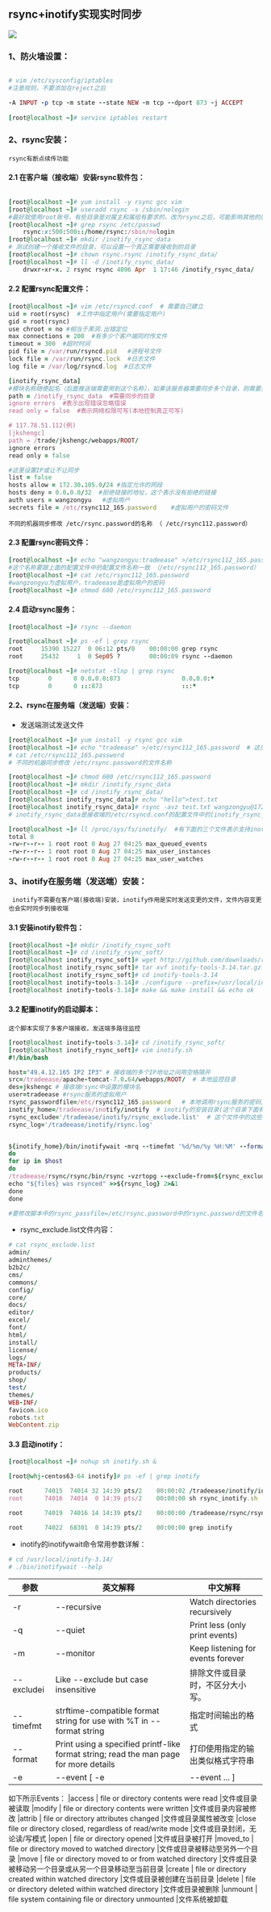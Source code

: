 ## rsync+inotify实现实时同步

![](https://github.com/ZongYuWang/image/blob/master/rsync1.png)
### 1、防火墙设置：
```ruby

# vim /etc/sysconfig/iptables
#注意规则，不要添加在reject之后

-A INPUT -p tcp -m state --state NEW -m tcp --dport 873 -j ACCEPT 
     
[root@localhost ~]# service iptables restart     
```
### 2、rsync安装：
`rsync有断点续传功能`
#### 2.1 在客户端（接收端）安装rsync软件包：
```ruby

[root@localhost ~]# yum install -y rsync gcc vim 
[root@localhost ~]# useradd rsync -s /sbin/nologin  
#最好就使用root账号，有些目录是对属主和属组有要求的，改为rsync之后，可能影响其他的服务正常运行
[root@localhost ~]# grep rsync /etc/passwd
    rsync:x:500:500::/home/rsync:/sbin/nologin    
[root@localhost ~]# mkdir /inotify_rsync_data  
# 测试创建一个接收文件的目录，可以设置一个真正需要接收到的目录
[root@localhost ~]# chown rsync.rsync /inotify_rsync_data/
[root@localhost ~]# ll -d /inotify_rsync_data/
    drwxr-xr-x. 2 rsync rsync 4096 Apr  1 17:46 /inotify_rsync_data/
```
#### 2.2 配置rsync配置文件：
```ruby
[root@localhost ~]# vim /etc/rsyncd.conf  # 需要自己建立
uid = root(rsync)  #工作中指定用户(需要指定用户)
gid = root(rsync)
use chroot = no #相当于黑洞.出错定位
max connections = 200  #有多少个客户端同时传文件
timeout = 300  #超时时间
pid file = /var/run/rsyncd.pid   #进程号文件
lock file = /var/run/rsync.lock  #日志文件
log file = /var/log/rsyncd.log  #日志文件

[inotify_rsync_data]  
#模块名称随便起名（后面推送端需要用到这个名称），如果该服务器需要同步多个目录，则需要另写多个模块
path = /inotify_rsync_data  #需要同步的目录
ignore errors  #表示出现错误忽略错误
read only = false  #表示网络权限可写(本地控制真正可写)

# 117.78.51.112(例)
[jkshengc]
path = /trade/jkshengc/webapps/ROOT/
ignore errors
read only = false

#这里设置IP或让不让同步
list = false
hosts allow = 172.30.105.0/24 #指定允许的网段
hosts deny = 0.0.0.0/32  #拒绝链接的地址，这个表示没有拒绝的链接
auth users = wangzongyu   #虚拟用户
secrets file = /etc/rsync112_165.password    #虚拟用户的密码文件                   

```
`不同的机器同步修改 /etc/rsync.password的名称 （ /etc/rsync112.password）`

#### 2.3 配置rsync密码文件：
```ruby
[root@localhost ~]# echo "wangzongyu:tradeease" >/etc/rsync112_165.password
#这个名称要跟上面的配置文件中的配置文件名称一致 （/etc/rsync112_165.password）
[root@localhost ~]# cat /etc/rsync112_165.password
#wangzongyu为虚拟用户，tradeease是虚拟用户的密码
[root@localhost ~]# chmod 600 /etc/rsync112_165.password
```
#### 2.4 启动rsync服务：
```ruby
[root@localhost ~]# rsync --daemon  

[root@localhost ~]# ps -ef | grep rsync
root     15390 15227  0 06:12 pts/0    00:00:00 grep rsync
root     25432     1  0 Sep05 ?        00:00:09 rsync --daemon

[root@localhost ~]# netstat -tlnp | grep rsync
tcp        0      0 0.0.0.0:873                 0.0.0.0:*                   LISTEN      25432/rsync         
tcp        0      0 :::873                      :::*                        LISTEN      25432/rsync
```

#### 2.2、rsync在服务端（发送端）安装：
- 发送端测试发送文件
```ruby
[root@localhost ~]# yum install -y rsync gcc vim 
[root@localhost ~]# echo "tradeease" >/etc/rsync112_165.password  # 这里只要写密码即可
# cat /etc/rsync112_165.password
# 不同的机器同步修改 /etc/rsync.password的文件名称

[root@localhost ~]# chmod 600 /etc/rsync112_165.password
[root@localhost ~]# mkdir /inotify_rsync_data
[root@localhost ~]# cd /inotify_rsync_data/
[root@localhost inotify_rsync_data]# echo "hello">test.txt
[root@localhost inotify_rsync_data]# rsync -avz test.txt wangzongyu@172.30.105.112::inotify_rsync_data --password-file=/etc/rsync112_165.password
# inotify_rsync_data是接收端的/etc/rsyncd.conf的配置文件中的[inotify_rsync_data]

[root@localhost ~]# ll /proc/sys/fs/inotify/  #有下面的三个文件表示支持inotify
total 0
-rw-r--r-- 1 root root 0 Aug 27 04:25 max_queued_events
-rw-r--r-- 1 root root 0 Aug 27 04:25 max_user_instances
-rw-r--r-- 1 root root 0 Aug 27 04:25 max_user_watches

```
### 3、inotify在服务端（发送端）安装：
` inotify不需要在客户端(接收端)安装，inotify作用是实时发送变更的文件，文件内容变更也会实时同步到接收端`

#### 3.1 安装inotify软件包：
```ruby
[root@localhost ~]# mkdir /inotify_rsync_soft
[root@localhost ~]# cd /inotify_rsync_soft/
[root@localhost inotify_rsync_soft]# wget http://github.com/downloads/rvoicilas/inotify-tools/inotify-tools-3.14.tar.gz
[root@localhost inotify_rsync_soft]# tar xvf inotify-tools-3.14.tar.gz 
[root@localhost inotify_rsync_soft]# cd inotify-tools-3.14
[root@localhost inotify-tools-3.14]# ./configure --prefix=/usr/local/inotify-3.14 
[root@localhost inotify-tools-3.14]# make && make install && echo ok
```

#### 3.2 配置inotify的启动脚本：
`这个脚本实现了多客户端接收，发送端多路径监控`
```ruby
[root@localhost inotify-tools-3.14]# cd /inotify_rsync_soft/
[root@localhost inotify_rsync_soft]# vim inotify.sh
#!/bin/bash

host="49.4.12.165 IP2 IP3" # 接收端的多个IP地址之间用空格隔开
src=/tradeease/apache-tomcat-7.0.64/webapps/ROOT/  # 本地监控目录
des=jkshengc # 接收端rsync中设置的模块名
user=tradeease #rsync服务的虚拟用户
rsync_passwordfile=/etc/rsync112_165.password   # 本地调用rsync服务的密码文件
inotify_home=/tradeease/inotify/inotify  # inotify的安装目录(这个目录下面有bin目录)
rsync_exclude='/tradeease/inotify/rsync_exclude.list'  # 这个文件中的这些文件不会同步(除了这里面的都会同步，是相对于上面的src下的相对文件)
rsync_log='/tradeease/inotify/rsync.log'


${inotify_home}/bin/inotifywait -mrq --timefmt '%d/%m/%y %H:%M' --format '%T %w%f%e' -e modify,delete,create,attrib $src/ | while read files
do
for ip in $host
do
/tradeease/rsync/rsync/bin/rsync -vzrtopg --exclude-from=${rsync_exclude}  --progress --password-file=${rsync_passwordfile} $src $user@$ip::$des
echo "${files} was rsynced" >>${rsync_log} 2>&1
done
done

#要修改脚本中的rsync_passfile=/etc/rsync.password中的rsync.password的文件名称名称

```

- rsync_exclude.list文件内容：
```ruby
# cat rsync_exclude.list 
admin/
adminthemes/
b2b2c/
cms/
commons/
config/
core/
docs/
editor/
excel/
font/
html/
install/
license/
logs/
META-INF/
products/
shop/
test/
themes/
WEB-INF/
favicon.ico
robots.txt
WebContent.zip

```

#### 3.3 启动inotify：
```ruby
[root@localhost ~]# nohup sh inotify.sh &
```

```ruby
[root@whj-centos63-64 inotify]# ps -ef | grep inotify

root      74015  74014 32 14:39 pts/2    00:00:02 /tradeease/inotify/inotify/bin/inotifywait -mrq --timefmt %d/%m/%y %H:%M --format %T %w%f%e -e modify,delete,create,attrib /tradeease/apache-tomcat-7.0.64/webapps/ROOT//
root      74016  74014  0 14:39 pts/2    00:00:00 sh rsync_inotify.sh

root      74019  74016 14 14:39 pts/2    00:00:00 /tradeease/rsync/rsync/bin/rsync -vzrtopg --exclude-from=/tradeease/inotify/rsync_exclude.list --progress --password-file=/etc/rsync112_165.password /tradeease/apache-tomcat-7.0.64/webapps/ROOT/ tradeease@49.4.12.165::jkshengc

root      74022  68301  0 14:39 pts/2    00:00:00 grep inotify

```


- inotify的inotifywait命令常用参数详解：
```ruby
# cd /usr/local/inotify-3.14/
# ./bin/inotifywait --help
```
| 参数  |  英文解释  | 中文解释  |
|-------|-----------|----------|
|-r|--recursive  | Watch directories recursively| 递归查询目录
|-q|--quiet  |    Print less (only print events)|打印监控事件的信息
|-m|--monitor |  Keep listening for events forever |Without this option, inotifywait will exit after one  event is received |始终保持事件监听状态
|--excludei  | Like --exclude but case insensitive |排除文件或目录时，不区分大小写。
|--timefmt |strftime-compatible format string for use with %T in --format string |指定时间输出的格式
|--format  | Print using a specified printf-like format string; read the man page for more details |打印使用指定的输出类似格式字符串
|-e|--event [ -e|--event ... ] |Listen for specific event(s).  If omitted, all events are  listened for |通过此参数可以指定需要监控的事件

如下所示Events：
|access    |       file or directory contents were read      |文件或目录被读取
|modify     |      file or directory contents were written    |文件或目录内容被修改
|attrib    |       file or directory attributes changed      |文件或目录属性被改变
|close            file or directory closed, regardless of read/write mode    |文件或目录封闭，无论读/写模式
|open       |     file or directory opened                    |文件或目录被打开
|moved_to   |     file or directory moved to watched directory    |文件或目录被移动至另外一个目录
|move       |     file or directory moved to or from watched directory    |文件或目录被移动另一个目录或从另一个目录移动至当前目录
|create     |      file or directory created within watched directory     |文件或目录被创建在当前目录
|delete     |      file or directory deleted within watched directory     |文件或目录被删除
|unmount    |     file system containing file or directory unmounted  |文件系统被卸载
